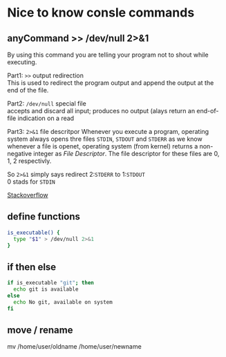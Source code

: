# Nice to know consle commands 

anyCommand >> /dev/null 2>&1
----------------------------

By using this command you are telling your program not to shout while 
executing.

Part1: `>>` output redirection  
This is used to redirect the program output and append the output at 
the end of the file. 

Part2: `/dev/null` special file  
accepts and discard all input; produces no output (alays return an 
end-of-file indication on a read

Part3: `2>&1` file descritpor
Whenever you execute a program, operating system always opens thre 
files `STDIN`, `STDOUT` and `STDERR` as we know whenever a file is 
openet, operating system (from kernel) returns a non-negative integer 
as *File Descriptor*. The file descriptor for these files are 0, 1, 2 
respectivly. 

So `2>&1` simply says redirect 2:`STDERR` to 1:`STDOUT`  
0 stads for `STDIN`  

[Stackoverflow](https://www.stackoverflow.com/questions/10508843/what-is-dev-null-21)

define functions
----------------

```bash
is_executable() {
  type "$1" > /dev/null 2>&1
}
```

if then else
------------

```bash
if is_executable "git"; then
  echo git is available
else
  echo No git, available on system 
fi
```

move / rename
-------------

mv /home/user/oldname /home/user/newname



